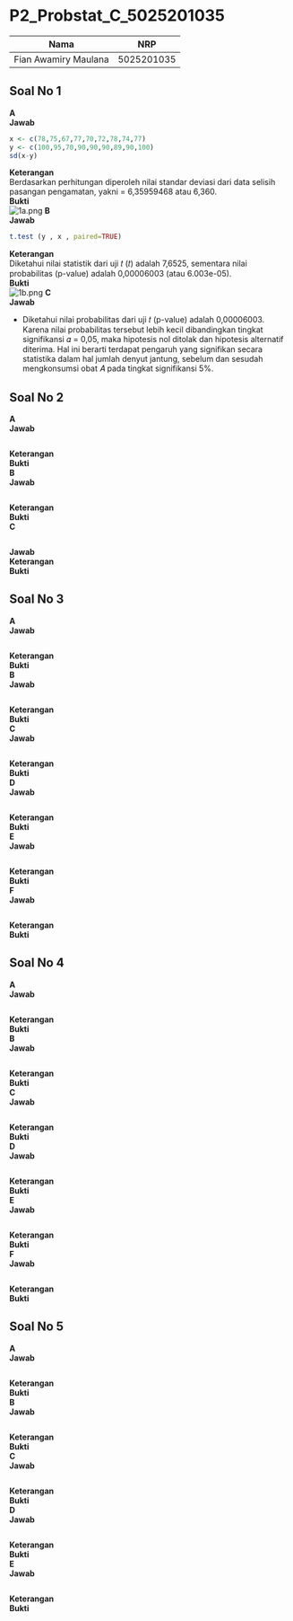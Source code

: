 # P2_Probstat_C_5025201035
| Nama  | NRP |
|:-------------:| :-----:|
| Fian Awamiry Maulana | 5025201035 |
## Soal No 1  
**A**  
**Jawab**  
```R  
x <- c(78,75,67,77,70,72,78,74,77)
y <- c(100,95,70,90,90,90,89,90,100)
sd(x-y)
```  
**Keterangan**  
Berdasarkan perhitungan diperoleh nilai standar deviasi dari data selisih pasangan 
pengamatan, yakni = 6,35959468 atau 6,360.  
**Bukti**  
![1a.png](https://drive.google.com/uc?export=view&id=1GhMP5Jr4WfKu0rDjdGynFc7Fv7J5uLrv)
**B**  
**Jawab**  
```R  
t.test (y , x , paired=TRUE)
```  
**Keterangan**  
Diketahui nilai statistik dari uji 𝑡 (𝑡) adalah 7,6525, sementara nilai 
probabilitas (p-value) adalah 0,00006003 (atau 6.003e-05).  
**Bukti**  
![1b.png](https://drive.google.com/uc?export=view&id=1p6rvkwgxuThpyv1soP1QxVcqkFdtpHFs)
**C**  
**Jawab**  
* Diketahui nilai probabilitas dari uji 𝑡 (p-value) adalah 0,00006003. 
Karena nilai probabilitas tersebut lebih kecil dibandingkan tingkat signifikansi 𝛼 = 0,05, 
maka hipotesis nol ditolak dan hipotesis alternatif diterima. Hal ini berarti terdapat pengaruh 
yang signifikan secara statistika dalam hal jumlah denyut jantung, sebelum dan sesudah 
mengkonsumsi obat 𝐴 pada tingkat signifikansi 5%.
## Soal No 2  
**A**  
**Jawab**  
```R  

```  
**Keterangan**  
**Bukti**  
**B**  
**Jawab**  
```R  

```  
**Keterangan**  
**Bukti**  
**C**  
```R  

```  
**Jawab**  
**Keterangan**  
**Bukti**  
## Soal No 3  
**A**  
**Jawab**  
```R  

```  
**Keterangan**  
**Bukti**  
**B**  
**Jawab**  
```R  

```  
**Keterangan**  
**Bukti**  
**C**  
**Jawab**  
```R  

```  
**Keterangan**  
**Bukti**  
**D**  
**Jawab**  
```R  

```  
**Keterangan**  
**Bukti**  
**E**  
**Jawab**  
```R  

```  
**Keterangan**  
**Bukti**  
**F**  
**Jawab**  
```R  

```  
**Keterangan**  
**Bukti**  
## Soal No 4  
**A**  
**Jawab**  
```R  

```  
**Keterangan**  
**Bukti**  
**B**  
**Jawab**  
```R  

```  
**Keterangan**  
**Bukti**  
**C**  
**Jawab**  
```R  

```  
**Keterangan**  
**Bukti**  
**D**  
**Jawab**  
```R  

```  
**Keterangan**  
**Bukti**  
**E**  
**Jawab**  
```R  

```  
**Keterangan**  
**Bukti**  
**F**  
**Jawab**  
```R  

```  
**Keterangan**  
**Bukti**  
## Soal No 5  
**A**  
**Jawab**  
```R  

```  
**Keterangan**  
**Bukti**  
**B**  
**Jawab**  
```R  

```  
**Keterangan**  
**Bukti**  
**C**  
**Jawab**  
```R  

```  
**Keterangan**  
**Bukti**  
**D**  
**Jawab**  
```R  

```  
**Keterangan**  
**Bukti**  
**E**  
**Jawab**  
```R  

```  
**Keterangan**  
**Bukti**  
